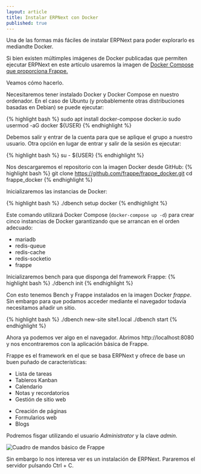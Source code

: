 ```yaml
---
layout: article
title: Instalar ERPNext con Docker
published: true
---
```

Una de las formas más fáciles de instalar ERPNext para poder explorarlo es mediandte Docker.

Si bien existen múltimples imágenes de Docker publicadas que permiten ejecutar ERPNext en este artículo usaremos la imagen de [Docker Compose que proporciona Frappe.](https://github.com/frappe/frappe_docker)

Veamos cómo hacerlo.

Necesitaremos tener instalado Docker y Docker Compose en nuestro ordenador. En el caso de Ubuntu (y probablemente otras distribuciones basadas en Debian) se puede ejecutar:

{% highlight bash %}
sudo apt install docker-compose docker.io
sudo usermod -aG docker ${USER}
{% endhighlight %}

Debemos salir y entrar de la cuenta para que se aplique el grupo a nuestro usuario. Otra opción en lugar de entrar y salir de la sesión es ejecutar:

{% highlight bash %}
su - ${USER}
{% endhighlight %}


Nos descargaremos el repositorio con la imagen Docker desde GitHub:
{% highlight bash %}
git clone https://github.com/frappe/frappe_docker.git
cd frappe_docker
{% endhighlight %}

Inicializaremos las instancias de Docker:

{% highlight bash %}
./dbench setup docker
{% endhighlight %}

Este comando utilizará Docker Compose (`docker-compose up -d`) para crear cinco instancias de Docker garantizando que se arrancan en el orden adecuado:

* mariadb
* redis-queue
* redis-cache
* redis-socketio
* frappe


Inicializaremos bench para que disponga del framework Frappe:
{% highlight bash %}
./dbench init
{% endhighlight %}

Con esto tenemos Bench y Frappe instalados en la imagen Docker _frappe_. Sin embargo para que podamos acceder mediante el navegador todavía necesitamos añadir un sitio. 

{% highlight bash %}
./dbench new-site site1.local 
./dbench start
{% endhighlight %}

Ahora ya podemos ver algo en el navegador. Abrimos http://localhost:8080 y nos encontraremos con la aplicación básica de Frappe.

Frappe es el framework en el que se basa ERPNext y ofrece de base un buen puñado de características:
* Lista de tareas
* Tableros Kanban
* Calendario
* Notas y recordatorios
* Gestión de sitio web
 - Creación de páginas
 - Formularios web
 - Blogs

Podremos fisgar utilizando el usuario _Administrator_ y la clave _admin_.

![Cuadro de mandos básico de Frappe]({{site.baseurl}}/images/Screenshot_20190228_215231.png)

Sin embargo lo nos interesa ver es un instalación de ERPNext. Pararemos el servidor pulsando Ctrl + C.





